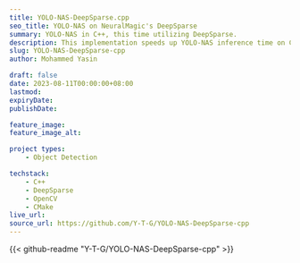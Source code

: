 ```yaml
---
title: YOLO-NAS-DeepSparse.cpp
seo_title: YOLO-NAS on NeuralMagic's DeepSparse
summary: YOLO-NAS in C++, this time utilizing DeepSparse.
description: This implementation speeds up YOLO-NAS inference time on CPUs by leveraging DeepSparse.
slug: YOLO-NAS-DeepSparse-cpp
author: Mohammed Yasin

draft: false
date: 2023-08-11T00:00:00+08:00
lastmod:
expiryDate:
publishDate: 

feature_image:
feature_image_alt:

project types: 
    - Object Detection

techstack:
    - C++
    - DeepSparse
    - OpenCV
    - CMake
live_url:
source_url: https://github.com/Y-T-G/YOLO-NAS-DeepSparse-cpp
---
```


{{< github-readme "Y-T-G/YOLO-NAS-DeepSparse-cpp" >}}